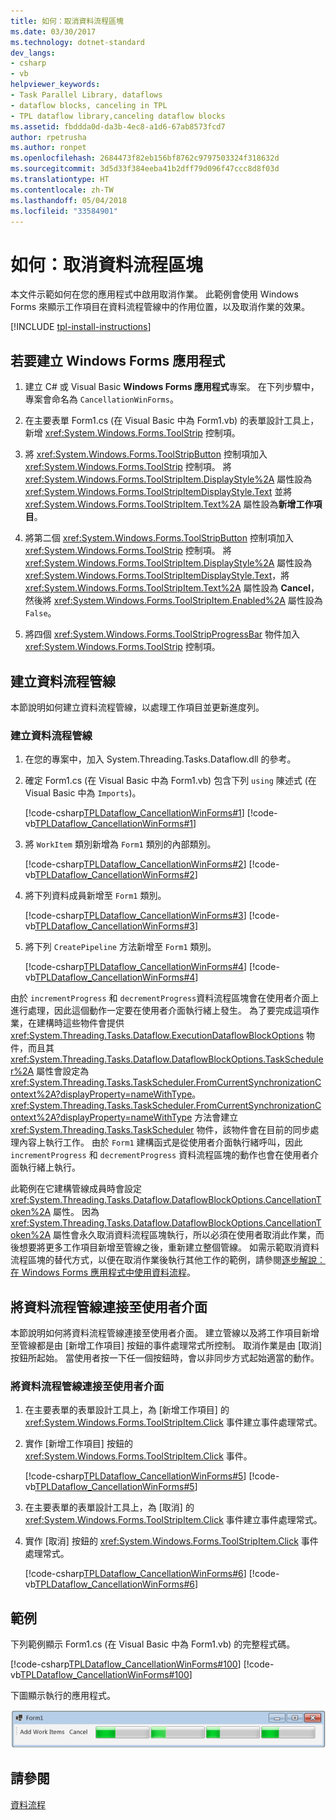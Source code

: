 ```yaml
---
title: 如何：取消資料流程區塊
ms.date: 03/30/2017
ms.technology: dotnet-standard
dev_langs:
- csharp
- vb
helpviewer_keywords:
- Task Parallel Library, dataflows
- dataflow blocks, canceling in TPL
- TPL dataflow library,canceling dataflow blocks
ms.assetid: fbddda0d-da3b-4ec8-a1d6-67ab8573fcd7
author: rpetrusha
ms.author: ronpet
ms.openlocfilehash: 2684473f82eb156bf8762c9797503324f318632d
ms.sourcegitcommit: 3d5d33f384eeba41b2dff79d096f47ccc8d8f03d
ms.translationtype: HT
ms.contentlocale: zh-TW
ms.lasthandoff: 05/04/2018
ms.locfileid: "33584901"
---
```

# <a name="how-to-cancel-a-dataflow-block"></a>如何：取消資料流程區塊
本文件示範如何在您的應用程式中啟用取消作業。 此範例會使用 Windows Forms 來顯示工作項目在資料流程管線中的作用位置，以及取消作業的效果。  

[!INCLUDE [tpl-install-instructions](../../../includes/tpl-install-instructions.md)]
  
## <a name="to-create-the-windows-forms-application"></a>若要建立 Windows Forms 應用程式  
  
1.  建立 C# 或 Visual Basic **Windows Forms 應用程式**專案。 在下列步驟中，專案會命名為 `CancellationWinForms`。  
  
2.  在主要表單 Form1.cs (在 Visual Basic 中為 Form1.vb) 的表單設計工具上，新增 <xref:System.Windows.Forms.ToolStrip> 控制項。  
  
3.  將 <xref:System.Windows.Forms.ToolStripButton> 控制項加入 <xref:System.Windows.Forms.ToolStrip> 控制項。 將 <xref:System.Windows.Forms.ToolStripItem.DisplayStyle%2A> 屬性設為 <xref:System.Windows.Forms.ToolStripItemDisplayStyle.Text> 並將 <xref:System.Windows.Forms.ToolStripItem.Text%2A> 屬性設為**新增工作項目**。  
  
4.  將第二個 <xref:System.Windows.Forms.ToolStripButton> 控制項加入 <xref:System.Windows.Forms.ToolStrip> 控制項。 將 <xref:System.Windows.Forms.ToolStripItem.DisplayStyle%2A> 屬性設為 <xref:System.Windows.Forms.ToolStripItemDisplayStyle.Text>，將 <xref:System.Windows.Forms.ToolStripItem.Text%2A> 屬性設為 **Cancel**，然後將 <xref:System.Windows.Forms.ToolStripItem.Enabled%2A> 屬性設為 `False`。  
  
5.  將四個 <xref:System.Windows.Forms.ToolStripProgressBar> 物件加入 <xref:System.Windows.Forms.ToolStrip> 控制項。  
  
## <a name="creating-the-dataflow-pipeline"></a>建立資料流程管線  
 本節說明如何建立資料流程管線，以處理工作項目並更新進度列。  
  
### <a name="to-create-the-dataflow-pipeline"></a>建立資料流程管線  
  
1.  在您的專案中，加入 System.Threading.Tasks.Dataflow.dll 的參考。  
  
2.  確定 Form1.cs (在 Visual Basic 中為 Form1.vb) 包含下列 `using` 陳述式 (在 Visual Basic 中為 `Imports`)。  
  
     [!code-csharp[TPLDataflow_CancellationWinForms#1](../../../samples/snippets/csharp/VS_Snippets_Misc/tpldataflow_cancellationwinforms/cs/cancellationwinforms/form1.cs#1)]
     [!code-vb[TPLDataflow_CancellationWinForms#1](../../../samples/snippets/visualbasic/VS_Snippets_Misc/tpldataflow_cancellationwinforms/vb/cancellationwinforms/form1.vb#1)]  
  
3.  將 `WorkItem` 類別新增為 `Form1` 類別的內部類別。  
  
     [!code-csharp[TPLDataflow_CancellationWinForms#2](../../../samples/snippets/csharp/VS_Snippets_Misc/tpldataflow_cancellationwinforms/cs/cancellationwinforms/form1.cs#2)]
     [!code-vb[TPLDataflow_CancellationWinForms#2](../../../samples/snippets/visualbasic/VS_Snippets_Misc/tpldataflow_cancellationwinforms/vb/cancellationwinforms/form1.vb#2)]  
  
4.  將下列資料成員新增至 `Form1` 類別。  
  
     [!code-csharp[TPLDataflow_CancellationWinForms#3](../../../samples/snippets/csharp/VS_Snippets_Misc/tpldataflow_cancellationwinforms/cs/cancellationwinforms/form1.cs#3)]
     [!code-vb[TPLDataflow_CancellationWinForms#3](../../../samples/snippets/visualbasic/VS_Snippets_Misc/tpldataflow_cancellationwinforms/vb/cancellationwinforms/form1.vb#3)]  
  
5.  將下列 `CreatePipeline` 方法新增至 `Form1` 類別。  
  
     [!code-csharp[TPLDataflow_CancellationWinForms#4](../../../samples/snippets/csharp/VS_Snippets_Misc/tpldataflow_cancellationwinforms/cs/cancellationwinforms/form1.cs#4)]
     [!code-vb[TPLDataflow_CancellationWinForms#4](../../../samples/snippets/visualbasic/VS_Snippets_Misc/tpldataflow_cancellationwinforms/vb/cancellationwinforms/form1.vb#4)]  
  
 由於 `incrementProgress` 和 `decrementProgress`資料流程區塊會在使用者介面上進行處理，因此這個動作一定要在使用者介面執行緒上發生。 為了要完成這項作業，在建構時這些物件會提供 <xref:System.Threading.Tasks.Dataflow.ExecutionDataflowBlockOptions> 物件，而且其 <xref:System.Threading.Tasks.Dataflow.DataflowBlockOptions.TaskScheduler%2A> 屬性會設定為 <xref:System.Threading.Tasks.TaskScheduler.FromCurrentSynchronizationContext%2A?displayProperty=nameWithType>。 <xref:System.Threading.Tasks.TaskScheduler.FromCurrentSynchronizationContext%2A?displayProperty=nameWithType> 方法會建立 <xref:System.Threading.Tasks.TaskScheduler> 物件，該物件會在目前的同步處理內容上執行工作。 由於 `Form1` 建構函式是從使用者介面執行緒呼叫，因此 `incrementProgress` 和 `decrementProgress` 資料流程區塊的動作也會在使用者介面執行緒上執行。  
  
 此範例在它建構管線成員時會設定 <xref:System.Threading.Tasks.Dataflow.DataflowBlockOptions.CancellationToken%2A> 屬性。 因為 <xref:System.Threading.Tasks.Dataflow.DataflowBlockOptions.CancellationToken%2A> 屬性會永久取消資料流程區塊執行，所以必須在使用者取消此作業，而後想要將更多工作項目新增至管線之後，重新建立整個管線。 如需示範取消資料流程區塊的替代方式，以便在取消作業後執行其他工作的範例，請參閱[逐步解說︰在 Windows Forms 應用程式中使用資料流程](../../../docs/standard/parallel-programming/walkthrough-using-dataflow-in-a-windows-forms-application.md)。  
  
## <a name="connecting-the-dataflow-pipeline-to-the-user-interface"></a>將資料流程管線連接至使用者介面  
 本節說明如何將資料流程管線連接至使用者介面。 建立管線以及將工作項目新增至管線都是由 [新增工作項目] 按鈕的事件處理常式所控制。 取消作業是由 [取消] 按鈕所起始。 當使用者按一下任一個按鈕時，會以非同步方式起始適當的動作。  
  
### <a name="to-connect-the-dataflow-pipeline-to-the-user-interface"></a>將資料流程管線連接至使用者介面  
  
1.  在主要表單的表單設計工具上，為 [新增工作項目] 的 <xref:System.Windows.Forms.ToolStripItem.Click> 事件建立事件處理常式。  
  
2.  實作 [新增工作項目] 按鈕的 <xref:System.Windows.Forms.ToolStripItem.Click> 事件。  
  
     [!code-csharp[TPLDataflow_CancellationWinForms#5](../../../samples/snippets/csharp/VS_Snippets_Misc/tpldataflow_cancellationwinforms/cs/cancellationwinforms/form1.cs#5)]
     [!code-vb[TPLDataflow_CancellationWinForms#5](../../../samples/snippets/visualbasic/VS_Snippets_Misc/tpldataflow_cancellationwinforms/vb/cancellationwinforms/form1.vb#5)]  
  
3.  在主要表單的表單設計工具上，為 [取消] 的 <xref:System.Windows.Forms.ToolStripItem.Click> 事件建立事件處理常式。  
  
4.  實作 [取消] 按鈕的 <xref:System.Windows.Forms.ToolStripItem.Click> 事件處理常式。  
  
     [!code-csharp[TPLDataflow_CancellationWinForms#6](../../../samples/snippets/csharp/VS_Snippets_Misc/tpldataflow_cancellationwinforms/cs/cancellationwinforms/form1.cs#6)]
     [!code-vb[TPLDataflow_CancellationWinForms#6](../../../samples/snippets/visualbasic/VS_Snippets_Misc/tpldataflow_cancellationwinforms/vb/cancellationwinforms/form1.vb#6)]  
  
## <a name="example"></a>範例  
 下列範例顯示 Form1.cs (在 Visual Basic 中為 Form1.vb) 的完整程式碼。  
  
 [!code-csharp[TPLDataflow_CancellationWinForms#100](../../../samples/snippets/csharp/VS_Snippets_Misc/tpldataflow_cancellationwinforms/cs/cancellationwinforms/form1.cs#100)]
 [!code-vb[TPLDataflow_CancellationWinForms#100](../../../samples/snippets/visualbasic/VS_Snippets_Misc/tpldataflow_cancellationwinforms/vb/cancellationwinforms/form1.vb#100)]  
  
 下圖顯示執行的應用程式。  
  
 ![Windows Forms 應用程式](../../../docs/standard/parallel-programming/media/tpldataflow-cancellation.png "TPLDataflow_Cancellation")  

## <a name="see-also"></a>請參閱  
 [資料流程](../../../docs/standard/parallel-programming/dataflow-task-parallel-library.md)

